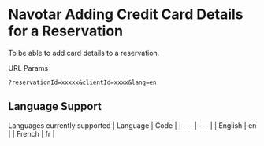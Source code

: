 # Navotar Adding Credit Card Details for a Reservation

To be able to add card details to a reservation.

URL Params

```
?reservationId=xxxxx&clientId=xxxx&lang=en
```

## Language Support

Languages currently supported
| Language | Code |
| --- | --- |
| English | en |
| French | fr |
